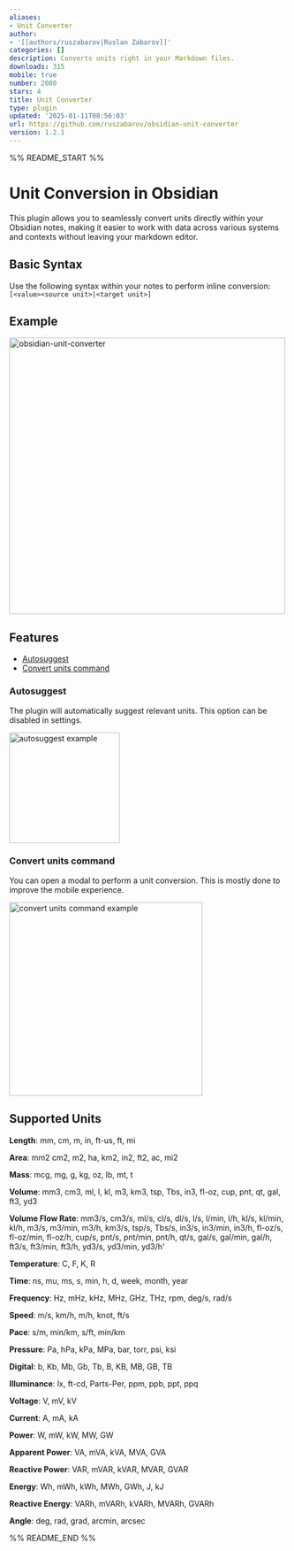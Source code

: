 ```yaml
---
aliases:
- Unit Converter
author:
- '[[authors/ruszabarov|Ruslan Zabarov]]'
categories: []
description: Converts units right in your Markdown files.
downloads: 315
mobile: true
number: 2080
stars: 4
title: Unit Converter
type: plugin
updated: '2025-01-11T08:56:03'
url: https://github.com/ruszabarov/obsidian-unit-converter
version: 1.2.1
---
```


%% README_START %%

# Unit Conversion in Obsidian

This plugin allows you to seamlessly convert units directly within your Obsidian notes, making it easier to work with data across various systems and contexts without leaving your markdown editor.

## Basic Syntax
Use the following syntax within your notes to perform inline conversion:
`[<value><source unit>|<target unit>]`

## Example

<img src="https://github.com/user-attachments/assets/a191b540-decd-4f2e-930b-0aa8a9f71678" alt="obsidian-unit-converter" width="500">


## Features

- [Autosuggest](#autosuggest)
- [Convert units command](#convert-units-command)

### Autosuggest

The plugin will automatically suggest relevant units. This option can be disabled in settings.

<img src="https://github.com/user-attachments/assets/b6988894-83da-4a76-8ca9-87f335d72082" alt="autosuggest example" width="200">

### Convert units command

You can open a modal to perform a unit conversion. This is mostly done to improve the mobile experience.

<img src="https://github.com/user-attachments/assets/ca168075-8408-41e3-812f-181c511b1585" alt="convert units command example" width="350">

## Supported Units

**Length**: mm, cm, m, in, ft-us, ft, mi

**Area**: mm2 cm2, m2, ha, km2, in2, ft2, ac, mi2

**Mass**: mcg, mg, g, kg, oz, lb, mt, t

**Volume**: mm3, cm3, ml, l, kl, m3, km3, tsp, Tbs, in3, fl-oz, cup, pnt, qt, gal, ft3, yd3

**Volume Flow Rate**: mm3/s, cm3/s, ml/s, cl/s, dl/s, l/s, l/min, l/h, kl/s, kl/min, kl/h, m3/s, m3/min, m3/h, km3/s, tsp/s, Tbs/s, in3/s, in3/min, in3/h, fl-oz/s, fl-oz/min, fl-oz/h, cup/s, pnt/s, pnt/min, pnt/h, qt/s, gal/s, gal/min, gal/h, ft3/s, ft3/min, ft3/h, yd3/s, yd3/min, yd3/h'

**Temperature**: C, F, K, R

**Time**: ns, mu, ms, s, min, h, d, week, month, year

**Frequency**: Hz, mHz, kHz, MHz, GHz, THz, rpm, deg/s, rad/s

**Speed**: m/s, km/h, m/h, knot, ft/s

**Pace**: s/m, min/km, s/ft, min/km

**Pressure**: Pa, hPa, kPa, MPa, bar, torr, psi, ksi

**Digital**: b, Kb, Mb, Gb, Tb, B, KB, MB, GB, TB

**Illuminance**: lx, ft-cd, Parts-Per, ppm, ppb, ppt, ppq

**Voltage**: V, mV, kV

**Current**: A, mA, kA

**Power**: W, mW, kW, MW, GW

**Apparent Power**: VA, mVA, kVA, MVA, GVA

**Reactive Power**: VAR, mVAR, kVAR, MVAR, GVAR

**Energy**: Wh, mWh, kWh, MWh, GWh, J, kJ

**Reactive Energy**: VARh, mVARh, kVARh, MVARh, GVARh

**Angle**: deg, rad, grad, arcmin, arcsec


%% README_END %%